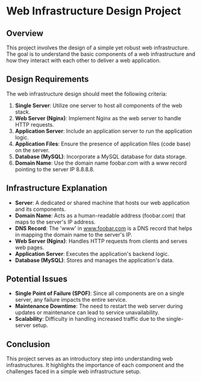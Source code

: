 # Web Infrastructure Design Project

## Overview
This project involves the design of a simple yet robust web infrastructure. The goal is to understand the basic components of a web infrastructure and how they interact with each other to deliver a web application.

## Design Requirements
The web infrastructure design should meet the following criteria:

1. **Single Server**: Utilize one server to host all components of the web stack.
2. **Web Server (Nginx)**: Implement Nginx as the web server to handle HTTP requests.
3. **Application Server**: Include an application server to run the application logic.
4. **Application Files**: Ensure the presence of application files (code base) on the server.
5. **Database (MySQL)**: Incorporate a MySQL database for data storage.
6. **Domain Name**: Use the domain name foobar.com with a www record pointing to the server IP 8.8.8.8.

## Infrastructure Explanation
- **Server**: A dedicated or shared machine that hosts our web application and its components.
- **Domain Name**: Acts as a human-readable address (foobar.com) that maps to the server's IP address.
- **DNS Record**: The 'www' in www.foobar.com is a DNS record that helps in mapping the domain name to the server's IP.
- **Web Server (Nginx)**: Handles HTTP requests from clients and serves web pages.
- **Application Server**: Executes the application's backend logic.
- **Database (MySQL)**: Stores and manages the application's data.

## Potential Issues
- **Single Point of Failure (SPOF)**: Since all components are on a single server, any failure impacts the entire service.
- **Maintenance Downtime**: The need to restart the web server during updates or maintenance can lead to service unavailability.
- **Scalability**: Difficulty in handling increased traffic due to the single-server setup.

## Conclusion
This project serves as an introductory step into understanding web infrastructures. It highlights the importance of each component and the challenges faced in a simple web infrastructure setup.